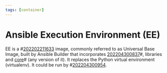 ```yaml
---
tags: [container]
---
```


# Ansible Execution Environment (EE)

EE is a #[202202211633](202202211633.md) image, commonly referred to as Universal Base Image,
built by Ansible Builder that incorporates [202204300837](202204300837.md)#, libraries and
[core](202204272021.md)# (any version of it). It replaces the Python virtual
environment (virtualenv). It could be run by #[202204300954](202204300954.md).
